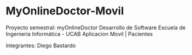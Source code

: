 # MyOnlineDoctor-Movil
Proyecto semestral: myOnlineDoctor Desarrollo de Software Escuela de Ingeniería Informática - UCAB
Aplicacion Movil | Pacientes

Integrantes:
Diego Bastardo
